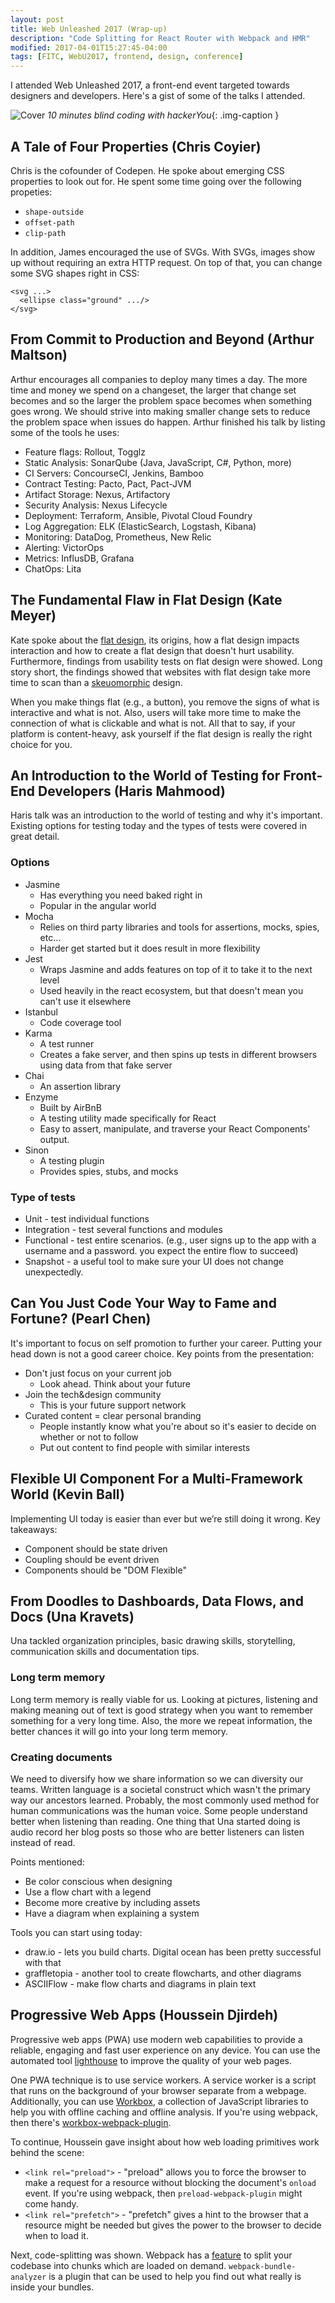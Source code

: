 ```yaml
---
layout: post
title: Web Unleashed 2017 (Wrap-up)
description: "Code Splitting for React Router with Webpack and HMR"
modified: 2017-04-01T15:27:45-04:00
tags: [FITC, WebU2017, frontend, design, conference]
---
```

I attended Web Unleashed 2017, a front-end event targeted towards designers and developers. Here's a gist of some of the talks I attended.

![Cover](/assets/images/web-unleashed/hackeru.JPG)
*10 minutes blind coding with hackerYou*{: .img-caption }

## A Tale of Four Properties (Chris Coyier)

Chris is the cofounder of Codepen. He spoke about emerging CSS properties to look out for. He spent some time going over the following propeties:

* `shape-outside` 
* `offset-path` 
* `clip-path`

In addition, James encouraged the use of SVGs. With SVGs, images show up without requiring an extra HTTP request. On top of that, you can change some SVG shapes right in CSS:

```
<svg ...>
  <ellipse class="ground" .../>
</svg>
``` 

## From Commit to Production and Beyond (Arthur Maltson)

Arthur encourages all companies to deploy many times a day. The more time and money we spend on a changeset, the larger that change set becomes and so the larger the problem space becomes when something goes wrong. We should strive into making smaller change sets to reduce the problem space when issues do happen. Arthur finished his talk by listing some of the tools he uses:

* Feature flags: Rollout, Togglz
* Static Analysis: SonarQube (Java, JavaScript, C#, Python, more)
* CI Servers: ConcourseCI, Jenkins, Bamboo
* Contract Testing: Pacto, Pact, Pact-JVM
* Artifact Storage: Nexus, Artifactory
* Security Analysis: Nexus Lifecycle
* Deployment: Terraform, Ansible, Pivotal Cloud Foundry
* Log Aggregation: ELK (ElasticSearch, Logstash, Kibana)
* Monitoring: DataDog, Prometheus, New Relic
* Alerting: VictorOps
* Metrics: InflusDB, Grafana
* ChatOps: Lita


## The Fundamental Flaw in Flat Design (Kate Meyer)

Kate spoke about the [flat design](www.creativebloq.com/graphic-design/what-flat-design-3132112), its origins, how a flat design impacts interaction and how to create a flat design that doesn't hurt usability. Furthermore, findings from usability tests on flat design were showed. Long story short, the findings showed that websites with flat design take more time to scan than a [skeuomorphic](http://whatis.techtarget.com/definition/skeuomorphism) design.

When you make things flat (e.g., a button), you remove the signs of what is interactive and what is not. Also, users will take more time to make the connection of what is clickable and what is not. All that to say, if your platform is content-heavy, ask yourself if the flat design is really the right choice for you.

## An Introduction to the World of Testing for Front-End Developers (Haris Mahmood)

Haris talk was an introduction to the world of testing and why it's important. Existing options for testing today and the types of tests were covered in great detail.

### Options
* Jasmine
	* Has everything you need baked right in
	* Popular in the angular world
* Mocha
	* Relies on third party libraries and tools for assertions, mocks, spies, etc...
	* Harder get started but it does result in more flexibility
* Jest
	* Wraps Jasmine and adds features on top of it to take it to the next level
	* Used heavily in the react ecosystem, but that doesn't mean you can't use it elsewhere
* Istanbul
	* Code coverage tool
* Karma
	* A test runner
	* Creates a fake server, and then spins up tests in different browsers using data from that fake server
* Chai
	* An assertion library
* Enzyme
	* Built by AirBnB
	* A testing utility made specifically for React
	* Easy to assert, manipulate, and traverse your React Components' output.
* Sinon
	* A testing plugin
	* Provides spies, stubs, and mocks

### Type of tests
* Unit - test individual functions
* Integration - test several functions and modules
* Functional - test entire scenarios. (e.g., user signs up to the app with a username and a password. you expect the entire flow to succeed)
* Snapshot - a useful tool to make sure your UI does not change unexpectedly.

## Can You Just Code Your Way to Fame and Fortune? (Pearl Chen)
It's important to focus on self promotion to further your career. Putting your head down is not a good career choice. Key points from the presentation:

* Don't just focus on your current job
	* Look ahead. Think about your future
* Join the tech&design community
	* This is your future support network
* Curated content = clear personal branding
	* People instantly know what you're about so it's easier to decide on whether or not to follow
	* Put out content to find people with similar interests

## Flexible UI Component For a Multi-Framework World (Kevin Ball)
Implementing UI today is easier than ever but we’re still doing it wrong. Key takeaways:

* Component should be state driven
* Coupling should be event driven
* Components should be "DOM Flexible"

## From Doodles to Dashboards, Data Flows, and Docs (Una Kravets)
Una tackled organization principles, basic drawing skills, storytelling, communication skills and documentation tips.

### Long term memory
Long term memory is really viable for us. Looking at pictures, listening and making meaning out of text is good strategy when you want to remember something for a very long time. Also, the more we repeat information, the better chances it will go into your long term memory.

### Creating documents
We need to diversify how we share information so we can diversity our teams. Written language is a societal construct which wasn't the primary way our ancestors learned. Probably, the most commonly used method for human communications was the human voice. Some people understand better when listening than reading. One thing that Una started doing is audio record her blog posts so those who are better listeners can listen instead of read.

Points mentioned:

* Be color conscious when designing
* Use a flow chart with a legend
* Become more creative by including assets
* Have a diagram when explaining a system

Tools you can start using today:
* draw.io - lets you build charts. Digital ocean has been pretty successful with that
* graffletopia - another tool to create flowcharts, and other diagrams
* ASCIIFlow - make flow charts and diagrams in plain text

## Progressive Web Apps (Houssein Djirdeh)

Progressive web apps (PWA) use modern web capabilities to provide a reliable, engaging and fast user experience on any device. You can use the automated tool [lighthouse](https://developers.google.com/web/tools/lighthouse/) to improve the quality of your web pages.

One PWA technique is to use service workers. A service worker is a script that runs on the background of your  browser separate from a webpage. Additionally, you can use [Workbox](https://github.com/googlechrome/workbox), a collection of JavaScript libraries to help you with offline caching and offline analysis. If you're using webpack, then there's [workbox-webpack-plugin](https://github.com/GoogleChrome/workbox/tree/master/packages/workbox-webpack-plugin).

To continue, Houssein gave insight about how web loading primitives work behind the scene:

* `<link rel="preload">` - "preload" allows you to force the browser to make a request for a resource without blocking the document's `onload` event. If you're using webpack, then `preload-webpack-plugin` might come handy.
* `<link rel="prefetch">` - "prefetch" gives a hint to the browser that a resource might be needed but gives the power to the browser to decide when to load it.

Next, code-splitting was shown. Webpack has a [feature](https://webpack.js.org/guides/code-splitting/) to split your codebase into chunks which are loaded on demand. `webpack-bundle-analyzer` is a plugin that can be used to help you find out what really is inside your bundles.
